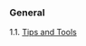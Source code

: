 ### General

1.1. [Tips and Tools](https://github.com/ComplexNetTSP/ComplexNetWiki/wiki/Tips-and-Tools)